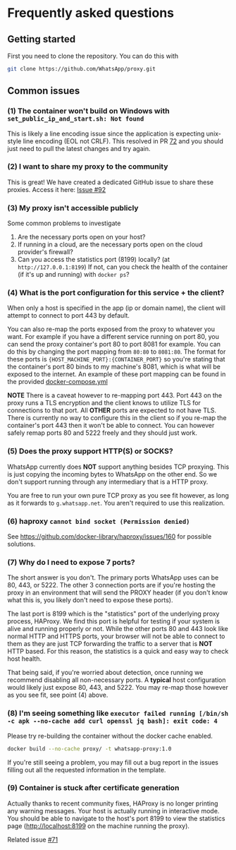 # Frequently asked questions

## Getting started

First you need to clone the repository. You can do this with

```bash
git clone https://github.com/WhatsApp/proxy.git
```

## Common issues

### (1) The container won't build on Windows with `set_public_ip_and_start.sh: Not found`

This is likely a line encoding issue since the application is expecting unix-style line
encoding (EOL not CRLF). This resolved in PR [72](https://github.com/WhatsApp/proxy/pull/72)
and you should just need to pull the latest changes and try again.

### (2) I want to share my proxy to the community

This is great! We have created a dedicated GitHub issue to share these proxies. Access it here: [Issue #92](https://github.com/WhatsApp/proxy/issues/92)

### (3) My proxy isn't accessible publicly

Some common problems to investigate

1. Are the necessary ports open on your host?
2. If running in a cloud, are the necessary ports open on the cloud provider's firewall?
3. Can you access the statistics port (8199) locally? (at `http://127.0.0.1:8199`) If not, can you check the health of the container (if it's up and running) with `docker ps`?

### (4) What is the port configuration for this service + the client?

When only a host is specified in the app (ip or domain name), the client will attempt to connect to port 443 by default.

You can also re-map the ports exposed from the proxy to whatever you want. For example if you have a different service running on port 80, you can send the proxy container's port 80 to port 8081 for example. You can do this by changing the port mapping from `80:80` to `8081:80`. The format for these ports is `{HOST_MACHINE_PORT}:{CONTAINER_PORT}` so you're stating that
the container's port 80 binds to my machine's 8081, which is what will be exposed to the internet. An example of these port mapping can be found in the provided [docker-compose.yml](https://github.com/WhatsApp/proxy/blob/main/proxy/ops/docker-compose.yml#L14)

**NOTE** There is a caveat however to re-mapping port 443. Port 443 on the proxy runs a TLS encryption and the client knows to utilize TLS for connections to that port. All **OTHER** ports are expected to not have TLS. There is currently no way to configure this in the client so if you re-map the container's port 443 then it won't be able to connect. You can however safely remap ports 80 and 5222 freely and they should just work.

### (5) Does the proxy support HTTP(S) or SOCKS?

WhatsApp currently does **NOT** support anything besides TCP proxying. This is just copying the incoming bytes 
to WhatsApp on the other end. So we don't support running through any intermediary that is a HTTP proxy.

You are free to run your own pure TCP proxy as you see fit however, as long as it forwards to `g.whatsapp.net`. You aren't required to use this realization.

### (6) haproxy `cannot bind socket (Permission denied)`

See https://github.com/docker-library/haproxy/issues/160 for possible solutions.

### (7) Why do I need to expose 7 ports? 

The short answer is you don't. The primary ports WhatsApp uses can be 80, 443, or 5222. The other 3 connection ports are if you're hosting the 
proxy in an environment that will send the PROXY header (if you don't know what this is, you likely don't need to expose these ports). 

The last port is 8199 which is the "statistics" port of the underlying proxy process, HAProxy. We find this port is helpful for testing if your system is alive
and running properly or not. While the other ports 80 and 443 look like normal HTTP and HTTPS ports, your browser will not be able to connect to them as they
are just TCP forwarding the traffic to a server that is **NOT** HTTP based. For this reason, the statistics is a quick and easy way to check host health. 

That being said, if you're worried about detection, once running we recommend disabling all non-necessary ports. A **typical** host configuration would likely
just expose 80, 443, and 5222. You may re-map those however as you see fit, see point (4) above.

### (8) I'm seeing something like `executor failed running [/bin/sh -c apk --no-cache add curl openssl jq bash]: exit code: 4`

Please try re-building the container without the docker cache enabled.

```bash
docker build --no-cache proxy/ -t whatsapp-proxy:1.0
```

If you're still seeing a problem, you may fill out a bug report in the issues filling out all the requested information in the template.

### (9) Container is stuck after certificate generation

Actually thanks to recent community fixes, HAProxy is no longer printing 
any warning messages. Your host is actually running in interactive mode. You should be able to navigate to the host's port 8199 to view the statistics page ([http://localhost:8199](http://localhost:8199) on the machine running the proxy).

Related issue [#71](https://github.com/WhatsApp/proxy/issues/71)